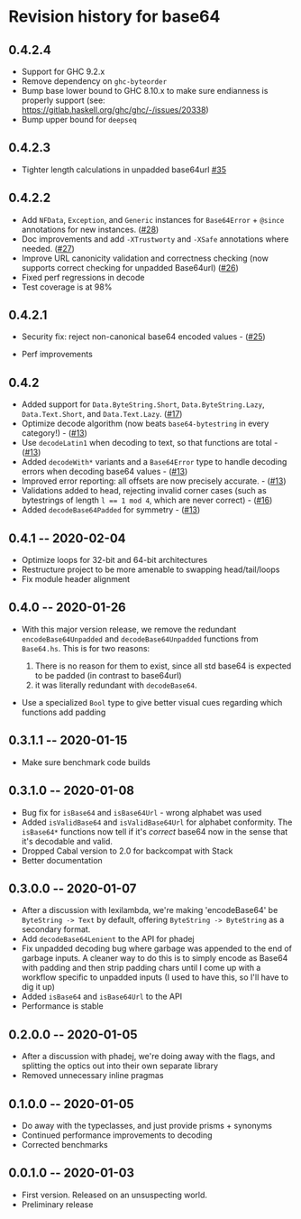 # Revision history for base64

## 0.4.2.4

* Support for GHC 9.2.x
* Remove dependency on `ghc-byteorder`
* Bump base lower bound to GHC 8.10.x to make sure endianness is properly support
  (see: https://gitlab.haskell.org/ghc/ghc/-/issues/20338)
* Bump upper bound for `deepseq`

## 0.4.2.3

* Tighter length calculations in unpadded base64url [#35](https://github.com/emilypi/base64/pull/35)

## 0.4.2.2

* Add `NFData`, `Exception`, and `Generic` instances for `Base64Error` + `@since` annotations for new instances. ([#28](https://github.com/emilypi/base64/pull/28))
* Doc improvements and add `-XTrustworty` and `-XSafe` annotations where needed. ([#27](https://github.com/emilypi/base64/pull/27))
* Improve URL canonicity validation and correctness checking (now supports correct checking for unpadded Base64url) ([#26](https://github.com/emilypi/base64/pull/26))
* Fixed perf regressions in decode
* Test coverage is at 98%

## 0.4.2.1

* Security fix: reject non-canonical base64 encoded values - ([#25](https://github.com/emilypi/base64/pull/25))

* Perf improvements

## 0.4.2

* Added support for `Data.ByteString.Short`, `Data.ByteString.Lazy`, `Data.Text.Short`, and `Data.Text.Lazy`. ([#17](https://github.com/emilypi/base64/pull/17))
* Optimize decode algorithm (now beats `base64-bytestring` in every category!) - ([#13](https://github.com/emilypi/base64/pull/13))
* Use `decodeLatin1` when decoding to text, so that functions are total - ([#13](https://github.com/emilypi/base64/pull/13))
* Added `decodeWith*` variants and a `Base64Error` type to handle decoding errors when decoding base64 values - ([#13](https://github.com/emilypi/base64/pull/13))
* Improved error reporting: all offsets are now precisely accurate. - ([#13](https://github.com/emilypi/base64/pull/13))
* Validations added to head, rejecting invalid corner cases (such as bytestrings of length `l == 1 mod 4`, which are never correct) - ([#16](https://github.com/emilypi/base64/pull/16))
* Added `decodeBase64Padded` for symmetry - ([#13](https://github.com/emilypi/base64/pull/13))


## 0.4.1 -- 2020-02-04

* Optimize loops for 32-bit and 64-bit architectures
* Restructure project to be more amenable to swapping head/tail/loops
* Fix module header alignment

## 0.4.0 -- 2020-01-26

* With this major version release, we remove the redundant `encodeBase64Unpadded` and `decodeBase64Unpadded` functions from `Base64.hs`. This is for two reasons:
  1. There is no reason for them to exist, since all std base64 is expected to be padded (in contrast to base64url)
  2. it was literally redundant with `decodeBase64`.

* Use a specialized `Bool` type to give better visual cues regarding which functions add padding

## 0.3.1.1 -- 2020-01-15

* Make sure benchmark code builds

## 0.3.1.0 -- 2020-01-08

* Bug fix for `isBase64` and `isBase64Url` - wrong alphabet was used
* Added `isValidBase64` and `isValidBase64Url` for alphabet conformity. The `isBase64*` functions now tell if it's *correct* base64 now in the sense that it's decodable and valid.
* Dropped Cabal version to 2.0 for backcompat with Stack
* Better documentation

## 0.3.0.0 -- 2020-01-07

* After a discussion with lexilambda, we're making 'encodeBase64' be `ByteString -> Text` by default, offering `ByteString -> ByteString` as
  a secondary format.
* Add `decodeBase64Lenient` to the API for phadej
* Fix unpadded decoding bug where garbage was appended to the end of garbage inputs. A cleaner way to do this is to simply encode as Base64 with
  padding and then strip padding chars until I come up with a workflow specific to unpadded inputs (I used to have this, so I'll have to dig it up)
* Added `isBase64` and `isBase64Url` to the API
* Performance is stable

## 0.2.0.0 -- 2020-01-05

* After a discussion with phadej, we're doing away with the flags, and splitting the optics out into their own separate library
* Removed unnecessary inline pragmas

## 0.1.0.0 -- 2020-01-05

* Do away with the typeclasses, and just provide prisms + synonyms
* Continued performance improvements to decoding
* Corrected benchmarks

## 0.0.1.0 -- 2020-01-03

* First version. Released on an unsuspecting world.
* Preliminary release

